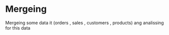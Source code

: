 # Mergeing
 Mergeing some data it (orders , sales , customers , products) ang analissing for this data 

